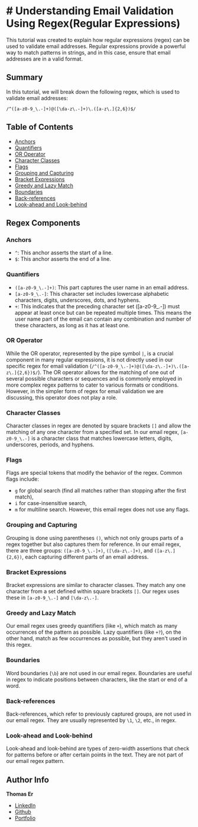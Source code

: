 # # Understanding Email Validation Using Regex(Regular Expressions)

This tutorial was created to explain how regular expressions (regex) can be used to validate email addresses. Regular expressions provide a powerful way to match patterns in strings, and in this case, ensure that email addresses are in a valid format.

## Summary

In this tutorial, we will break down the following regex, which is used to validate email addresses:

`/^([a-z0-9_\.-]+)@([\da-z\.-]+)\.([a-z\.]{2,6})$/`

## Table of Contents

- [Anchors](#anchors)
- [Quantifiers](#quantifiers)
- [OR Operator](#or-operator)
- [Character Classes](#character-classes)
- [Flags](#flags)
- [Grouping and Capturing](#grouping-and-capturing)
- [Bracket Expressions](#bracket-expressions)
- [Greedy and Lazy Match](#greedy-and-lazy-match)
- [Boundaries](#boundaries)
- [Back-references](#back-references)
- [Look-ahead and Look-behind](#look-ahead-and-look-behind)

## Regex Components

### Anchors
- `^`: This anchor asserts the start of a line.
- `$`: This anchor asserts the end of a line.
### Quantifiers
- `([a-z0-9_\.-]+)`: This part captures the user name in an email address.
- `[a-z0-9_\.-]`: This character set includes lowercase alphabetic characters, digits, underscores, dots, and hyphens.
- `+`: This indicates that the preceding character set ([a-z0-9_\.-]) must appear at least once but can be repeated multiple times. This means the user name part of the email can contain any combination and number of these characters, as long as it has at least one.
### OR Operator
While the OR operator, represented by the pipe symbol `|`, is a crucial component in many regular expressions, it is not directly used in our specific regex for email validation (`/^([a-z0-9_\.-]+)@([\da-z\.-]+)\.([a-z\.]{2,6})$/`). The OR operator allows for the matching of one out of several possible characters or sequences and is commonly employed in more complex regex patterns to cater to various formats or conditions. However, in the simpler form of regex for email validation we are discussing, this operator does not play a role.
### Character Classes
Character classes in regex are denoted by square brackets `[]` and allow the matching of any one character from a specified set. In our email regex, `[a-z0-9_\.-]` is a character class that matches lowercase letters, digits, underscores, periods, and hyphens.
### Flags
Flags are special tokens that modify the behavior of the regex. Common flags include:
- `g` for global search (find all matches rather than stopping after the first match),
- `i` for case-insensitive search,
- `m` for multiline search.
However, this email regex does not use any flags.
### Grouping and Capturing
Grouping is done using parentheses `()`, which not only groups parts of a regex together but also captures them for reference. In our email regex, there are three groups: `([a-z0-9_\.-]+)`, `([\da-z\.-]+)`, and `([a-z\.]{2,6})`, each capturing different parts of an email address.
### Bracket Expressions
Bracket expressions are similar to character classes. They match any one character from a set defined within square brackets `[]`. Our regex uses these in `[a-z0-9_\.-]` and `[\da-z\.-]`.
### Greedy and Lazy Match
Our email regex uses greedy quantifiers (like `+`), which match as many occurrences of the pattern as possible. Lazy quantifiers (like `+?`), on the other hand, match as few occurrences as possible, but they aren't used in this regex.
### Boundaries
Word boundaries (`\b`) are not used in our email regex. Boundaries are useful in regex to indicate positions between characters, like the start or end of a word.
### Back-references
Back-references, which refer to previously captured groups, are not used in our email regex. They are usually represented by `\1`, `\2`, etc., in regex.
### Look-ahead and Look-behind
Look-ahead and look-behind are types of zero-width assertions that check for patterns before or after certain points in the text. They are not part of our email regex pattern.
## Author Info
**Thomas Er**
- [LinkedIn](https://www.linkedin.com/in/thomas-er-9b77321b9)
- [Github](https://github.com/nba251522)
- [Portfolio](https://nba251522.github.io/thomas-er-porfolio/)
